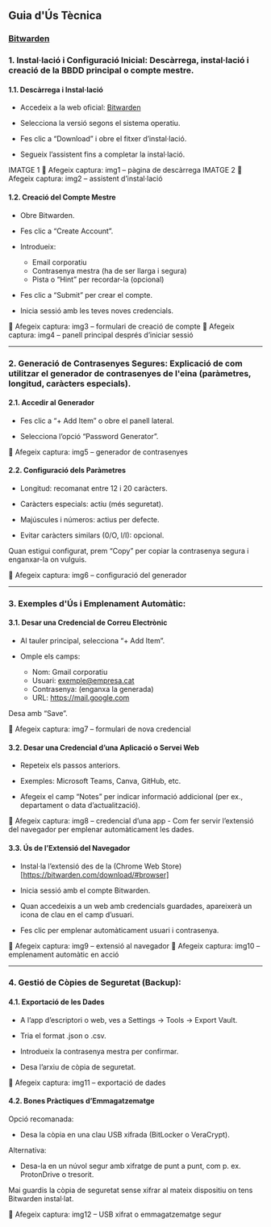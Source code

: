 ## Guia d'Ús Tècnica 

### [Bitwarden](https://bitwarden.com/)

### 1. Instal·lació i Configuració Inicial: Descàrrega, instal·lació i creació de la BBDD principal o compte mestre.
 
#### 1.1. Descàrrega i Instal·lació

- Accedeix a la web oficial: [Bitwarden](https://bitwarden.com/download) 

- Selecciona la versió segons el sistema operatiu.

- Fes clic a “Download” i obre el fitxer d’instal·lació.

- Segueix l’assistent fins a completar la instal·lació.

IMATGE 1 📸 Afegeix captura: img1 – pàgina de descàrrega
IMATGE 2 📸 Afegeix captura: img2 – assistent d’instal·lació


#### 1.2. Creació del Compte Mestre

- Obre Bitwarden.

- Fes clic a “Create Account”.

- Introdueix:
  - Email corporatiu
  - Contrasenya mestra (ha de ser llarga i segura)
  - Pista o “Hint” per recordar-la (opcional)

- Fes clic a “Submit” per crear el compte.

- Inicia sessió amb les teves noves credencials.

📸 Afegeix captura: img3 – formulari de creació de compte
📸 Afegeix captura: img4 – panell principal després d’iniciar sessió

---
   
### 2. Generació de Contrasenyes Segures: Explicació de com utilitzar el generador de contrasenyes de l'eina (paràmetres, longitud, caràcters especials).

#### 2.1. Accedir al Generador

- Fes clic a “+ Add Item” o obre el panell lateral.

- Selecciona l’opció “Password Generator”.

📸 Afegeix captura: img5 – generador de contrasenyes


#### 2.2. Configuració dels Paràmetres

- Longitud: recomanat entre 12 i 20 caràcters.

- Caràcters especials: actiu (més seguretat).

- Majúscules i números: actius per defecte.

- Evitar caràcters similars (0/O, l/I): opcional.

Quan estigui configurat, prem “Copy” per copiar la contrasenya segura i enganxar-la on vulguis.

📸 Afegeix captura: img6 – configuració del generador

---
   
### 3. Exemples d'Ús i Emplenament Automàtic:
     
#### 3.1. Desar una Credencial de Correu Electrònic

- Al tauler principal, selecciona “+ Add Item”.

- Omple els camps:
  - Nom: Gmail corporatiu
  - Usuari: exemple@empresa.cat
  - Contrasenya: (enganxa la generada)
  - URL: https://mail.google.com

Desa amb “Save”.

📸 Afegeix captura: img7 – formulari de nova credencial  

#### 3.2. Desar una Credencial d’una Aplicació o Servei Web
 
- Repeteix els passos anteriors.

- Exemples: Microsoft Teams, Canva, GitHub, etc.

- Afegeix el camp “Notes” per indicar informació addicional (per ex., departament o data d’actualització).

📸 Afegeix captura: img8 – credencial d’una app   - Com fer servir l’extensió del navegador per emplenar automàticament les dades.

#### 3.3. Ús de l’Extensió del Navegador

- Instal·la l’extensió des de la (Chrome Web Store)[https://bitwarden.com/download/#browser] 

- Inicia sessió amb el compte Bitwarden.

- Quan accedeixis a un web amb credencials guardades, apareixerà un icona de clau en el camp d’usuari.

- Fes clic per emplenar automàticament usuari i contrasenya.

📸 Afegeix captura: img9 – extensió al navegador
📸 Afegeix captura: img10 – emplenament automàtic en acció

---
   
### 4. Gestió de Còpies de Seguretat (Backup):

#### 4.1. Exportació de les Dades

- A l’app d’escriptori o web, ves a Settings → Tools → Export Vault.

- Tria el format .json o .csv.

- Introdueix la contrasenya mestra per confirmar.

- Desa l’arxiu de còpia de seguretat.

📸 Afegeix captura: img11 – exportació de dades


#### 4.2. Bones Pràctiques d’Emmagatzematge

Opció recomanada:
- Desa la còpia en una clau USB xifrada (BitLocker o VeraCrypt).

Alternativa:
- Desa-la en un núvol segur amb xifratge de punt a punt, com p. ex. ProtonDrive o tresorit.

Mai guardis la còpia de seguretat sense xifrar al mateix dispositiu on tens Bitwarden instal·lat.

📸 Afegeix captura: img12 – USB xifrat o emmagatzematge segur

